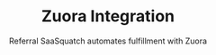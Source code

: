 ---
title: Zuora Integration
integrationName: Zuora
logo: zuora-integration.png
isHighlighted: false
categories: 
 - payment-provider
highlights: |
    Zuora is the premier enterprise SaaS billing platform. Referral SaaSquatch can be integrated with Zuora integration to automatically track subscriptions and give discounts.
subtitle: Referral SaaSquatch automates fulfillment with Zuora
slug: zuora
keyFeatures:
 - Extends Zuora with the SaaSquatch referral code system
 - Provide recurring discounts on your customers' invoices
 - Detect cancelled subscriptions to automatically update referral rewards
moreInfo:
 - "[Zuora Tech Installation Guide](/developer/zuora)"
category: landingPage
template: intergrationLander.html
---